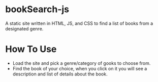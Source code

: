 # bookSearch-js
A static site written in HTML, JS, and CSS to find a list of books from a designated genre.


# How To Use

- Load the site and pick a genre/category of gooks to choose from.
- Find the book of your choice, when you click on it you will see a description and list of details about the book.

